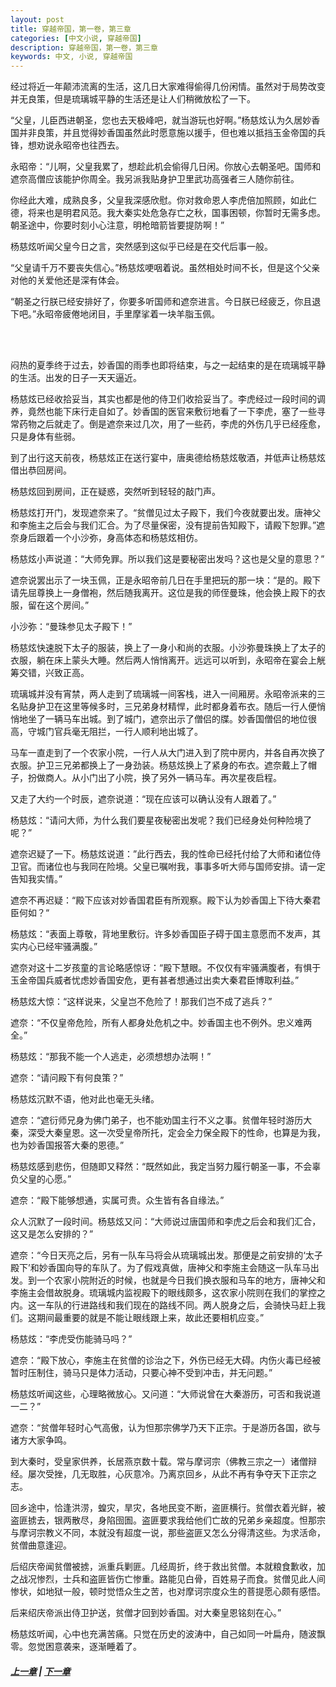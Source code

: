 ```yaml
---
layout: post
title: 穿越帝国，第一卷，第三章
categories: [中文小说, 穿越帝国]
description: 穿越帝国，第一卷，第三章
keywords: 中文, 小说, 穿越帝国
---
```


经过将近一年颠沛流离的生活，这几日大家难得偷得几份闲情。虽然对于局势改变并无良策，但是琉璃城平静的生活还是让人们稍微放松了一下。

“父皇，儿臣西进朝圣，您也去天极峰吧，就当游玩也好啊。”杨慈炫认为久居妙香国并非良策，并且觉得妙香国虽然此时愿意施以援手，但也难以抵挡玉金帝国的兵锋，想劝说永昭帝也往西去。

永昭帝：“儿啊，父皇我累了，想趁此机会偷得几日闲。你放心去朝圣吧。国师和遮奈高僧应该能护你周全。我另派我贴身护卫里武功高强者三人随你前往。

你经此大难，成熟良多，父皇我深感欣慰。你对救命恩人李虎倍加照顾，如此仁德，将来也是明君风范。我大秦实处危急存亡之秋，国事困顿，你暂时无需多虑。朝圣途中，你要时刻小心注意，明枪暗箭皆要提防啊！”

杨慈炫听闻父皇今日之言，突然感到这似乎已经是在交代后事一般。

“父皇请千万不要丧失信心。”杨慈炫哽咽着说。虽然相处时间不长，但是这个父亲对他的关爱他还是深有体会。

“朝圣之行朕已经安排好了，你要多听国师和遮奈进言。今日朕已经疲乏，你且退下吧。”永昭帝疲倦地闭目，手里摩挲着一块羊脂玉佩。

<br/><br/>

闷热的夏季终于过去，妙香国的雨季也即将结束，与之一起结束的是在琉璃城平静的生活。出发的日子一天天逼近。

杨慈炫已经收拾妥当，其实也都是他的侍卫们收拾妥当了。李虎经过一段时间的调养，竟然也能下床行走自如了。妙香国的医官来敷衍地看了一下李虎，塞了一些寻常药物之后就走了。倒是遮奈来过几次，用了一些药，李虎的外伤几乎已经痊愈，只是身体有些弱。

到了出行这天前夜，杨慈炫正在送行宴中，唐奥德给杨慈炫敬酒，并低声让杨慈炫借出恭回房间。

杨慈炫回到房间，正在疑惑，突然听到轻轻的敲门声。

杨慈炫打开门，发现遮奈来了。“贫僧见过太子殿下，我们今夜就要出发。唐神父和李施主之后会与我们汇合。为了尽量保密，没有提前告知殿下，请殿下恕罪。”遮奈身后跟着一个小沙弥，身高体态和杨慈炫相仿。

杨慈炫小声说道：“大师免罪。所以我们这是要秘密出发吗？这也是父皇的意思？”

遮奈说罢出示了一块玉佩，正是永昭帝前几日在手里把玩的那一块：“是的。殿下请先屈尊换上一身僧袍，然后随我离开。这位是我的师侄曼珠，他会换上殿下的衣服，留在这个房间。”

小沙弥：“曼珠参见太子殿下！”

杨慈炫快速脱下太子的服装，换上了一身小和尚的衣服。小沙弥曼珠换上了太子的衣服，躺在床上蒙头大睡。然后两人悄悄离开。远远可以听到，永昭帝在宴会上觥筹交错，兴致正高。

琉璃城并没有宵禁，两人走到了琉璃城一间客栈，进入一间厢房。永昭帝派来的三名贴身护卫在这里等候多时，三兄弟身材精悍，此时都身着布衣。随后一行人便悄悄地坐了一辆马车出城。到了城门，遮奈出示了僧侣的牒。妙香国僧侣的地位很高，守城门官兵毫无阻拦，一行人顺利地出城了。

马车一直走到了一个农家小院，一行人从大门进入到了院中房内，并各自再次换了衣服。护卫三兄弟都换上了一身劲装。杨慈炫换上了紧身的布衣。遮奈戴上了帽子，扮做商人。从小门出了小院，换了另外一辆马车。再次星夜启程。

又走了大约一个时辰，遮奈说道：“现在应该可以确认没有人跟着了。”

杨慈炫：“请问大师，为什么我们要星夜秘密出发呢？我们已经身处何种险境了呢？”

遮奈迟疑了一下。杨慈炫说道：”此行西去，我的性命已经托付给了大师和诸位侍卫官。而诸位也与我同在险境。父皇已嘱咐我，事事多听大师与国师安排。请一定告知我实情。”

遮奈不再迟疑：“殿下应该对妙香国君臣有所观察。殿下认为妙香国上下待大秦君臣何如？“

杨慈炫：“表面上尊敬，背地里敷衍。许多妙香国臣子碍于国主意愿而不发声，其实内心已经牢骚满腹。”

遮奈对这十二岁孩童的言论略感惊讶：“殿下慧眼。不仅仅有牢骚满腹者，有惧于玉金帝国兵威者忧虑妙香国安危，更有甚者想通过出卖大秦君臣博取利益。”

杨慈炫大惊：“这样说来，父皇岂不危险了！那我们岂不成了逃兵？”

遮奈：“不仅皇帝危险，所有人都身处危机之中。妙香国主也不例外。忠义难两全。”

杨慈炫：“那我不能一个人逃走，必须想想办法啊！”

遮奈：“请问殿下有何良策？”

杨慈炫沉默不语，他对此也毫无头绪。

遮奈：“遮衍师兄身为佛门弟子，也不能劝国主行不义之事。贫僧年轻时游历大秦，深受大秦皇恩。这一次受皇帝所托，定会全力保全殿下的性命，也算是为我，也为妙香国报答大秦的恩德。”

杨慈炫感到悲伤，但随即又释然：“既然如此，我定当努力履行朝圣一事，不会辜负父皇的心愿。”

遮奈：“殿下能够想通，实属可贵。众生皆有各自缘法。”

众人沉默了一段时间。杨慈炫又问：“大师说过唐国师和李虎之后会和我们汇合，这又是怎么安排的？”

遮奈：“今日天亮之后，另有一队车马将会从琉璃城出发。那便是之前安排的‘太子殿下’和妙香国向导的车队了。为了假戏真做，唐神父和李施主会随这一队车马出发。到一个农家小院附近的时候，也就是今日我们换衣服和马车的地方，唐神父和李施主会借故脱身。琉璃城内监视殿下的眼线颇多，这农家小院则在我们的掌控之内。这一车队的行进路线和我们现在的路线不同。两人脱身之后，会骑快马赶上我们。这期间最重要的就是不能让眼线跟上来，故此还要相机应变。”

杨慈炫：“李虎受伤能骑马吗？”

遮奈：“殿下放心，李施主在贫僧的诊治之下，外伤已经无大碍。内伤火毒已经被暂时压制住，骑马只是体力活动，只要心神不受到冲击，并无问题。”

杨慈炫听闻这些，心理略微放心。又问道：“大师说曾在大秦游历，可否和我说道一二？”

遮奈：“贫僧年轻时心气高傲，认为怛那宗佛学乃天下正宗。于是游历各国，欲与诸方大家争鸣。

到大秦时，受皇家供养，长居燕京数十载。常与摩诃宗（佛教三宗之一）诸僧辩经。屡次受挫，几无取胜，心灰意冷。乃离京回乡，从此不再有争夺天下正宗之志。

回乡途中，恰逢洪涝，蝗灾，旱灾，各地民变不断，盗匪横行。贫僧衣着光鲜，被盗匪掳去，银两散尽，身陷囹圄。盗匪要求我给他们亡故的兄弟乡亲超度。怛那宗与摩诃宗教义不同，本就没有超度一说，那些盗匪又怎么分得清这些。为求活命，贫僧曲意逢迎。

后绍庆帝闻贫僧被掳，派重兵剿匪。几经周折，终于救出贫僧。本就粮食歉收，加之战况惨烈，士兵和盗匪皆伤亡惨重。路能见白骨，百姓易子而食。贫僧见此人间惨状，如地狱一般，顿时觉悟众生之苦，也对摩诃宗度众生的菩提愿心颇有感悟。

后来绍庆帝派出侍卫护送，贫僧才回到妙香国。对大秦皇恩铭刻在心。”

杨慈炫听闻，心中也充满苦痛。只觉在历史的波涛中，自己如同一叶扁舟，随波飘零。忽觉困意袭来，逐渐睡着了。

##### [上一章](/../../2020/03/04/TimeTravellerEmpire-1-2/) | [下一章](/../../2020/03/06/TimeTravellerEmpire-1-4/) 

